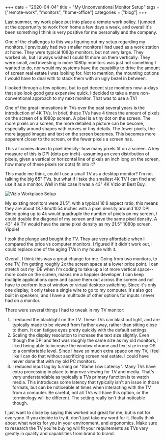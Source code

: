 +++ 
date = "2020-04-04"
title = "My Unconventional Monitor Setup"
tags = ["remote-work", "monitors", "home-office"]
categories = ["blog"]
+++

Last summer, my work place put into place a remote work policy.  I jumped at the opportunity to work from home a few days a week, and overall it's been something I think is very positive for me personally and the company.

One of the challenges to this was figuring out my setup regarding my monitors.  I previously had two smaller monitors I had used as a work station at home.  They were typical 1080p monitors, but not very large.  They worked ok, but I always wished I could fit more on them vertically.  They were small, and investing in more 1080p monitors was just not something I wanted to do, nor would my systems have the capability to drive the amount of screen real estate I was looking for.  Not to mention, the mounting options I would have to deal with to stack them with an ugly bezel in between.

I looked through a few options, but to get decent size monitors now-a-days that also look good gets expensive quick.  I decided to take a more non-conventional approach to my next monitor.  That was to use a TV!

One of the great innovations in TVs over the past several years is the introduction of 4K TVs.  In brief, these TVs have 4 times the amount of pixels on the screen of a 1080p screen. A pixel is a tiny dot on the screen.  The more pixels on a screen, the more detailed a picture can be become, especially around shapes with curves or tiny details.  The fewer pixels, the more jagged images and text on the screen becomes.  This becomes more apparent closer to the screen, or the fewer pixels a screen has.

This all comes down to pixel density- how many pixels fit on a screen.  A key measure of this is DPI (dots per inch)- assuming an even distribution of pixels, given a vertical or horizontal line of pixels an inch long on the screen, how many of these pixels (or dots) fit into it?

This made me think, could I use a small TV as a desktop monitor?  I'm not talking the big 65" TVs, but what if I take the smallest 4K TV I can find and use it as a monitor.  Well in this case it was a 43" 4K Vizio at Best Buy.

![Vizio Workplace Setup](/images/vizio-monitor.jpg)

My existing monitors were 21.5", with a typical 16:9 aspect ratio, this means they are about 18.73inx10.54 inches with a pixel density around 102 DPI.  Since going up to 4k would quadruple the number of pixels on my screen, I could double the diagonal of my screen and have the same pixel density.  A 43" 4K TV would have the same pixel density as my 21.5" 1080p screen.  Yippie!

I took the plunge and bought the TV.  They are very affordable when I compared the price vs computer monitors.  I figured if it didn't work out, I could replace one of the aging TVs in my house with it.

Overall, I think this was a great change for me.  Going from two monitors, to one TV, I'm getting roughly 2x the screen space at a lower price point.  I can stretch out my IDE when I'm coding to take up a lot more vertical space--more code on the screen, makes me a happier developer.  I can keep multiple applications open and space them out across the screen and not have to perform lots of window or virtual desktop switching.  Since it's only one display, it only takes a single wire to go to my computer. It's also got built in speakers, and I have a multitude of other options for inputs I never had on a monitor.

There were several things I had to tweak in my TV monitor:

1. I reduced the blacklight on the TV. These TVs can blast out light, and are typically made to be viewed from further away, rather than sitting close to them. It can fatigue eyes pretty quickly with the default settings.
2. Scaling the display resolution to increase the text size slightly.  Even though the DPI and text was roughly the same size as my old monitors, I liked being able to increase the window chrome and text size in my OS to a comfortable level.  Since I have so much extra space on my TV, I feel like I can do that without sacrificing screen real estate.  I could have never done that with my old PC monitors.
3. I reduced input lag by turning on "Game Low Latency".  Many TVs have extra processing in place to improve viewing for TV and media.  That's very understandable as typically a TVs primary function is to watch media.  This introduces some latency that typically isn't an issue in those formats, but can be noticeable at times when interacting with the TV from a computer.  Be careful, not all TVs will have this option, or the terminology will be different.  The setting really isn't that noticable though.

I just want to close by saying this worked out great for me, but is not for everyone. If you decide to try it, don't just take my word for it.  Really think about what works for you in your environment, and ergonomics.  Make sure to research the TV you're buying will fit your requirements as TVs vary greatly in quality and capabilities from brand to brand.